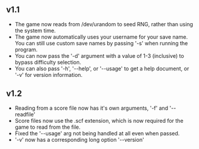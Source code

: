 ## v1.1
- The game now reads from /dev/urandom to seed RNG, rather than using the system time.
- The game now automatically uses your username for your save name. You can still use custom save names by passing '-s' when running the program.
- You can now pass the '-d' argument with a value of 1-3 (inclusive) to bypass difficulty selection.
- You can also pass '-h', '--help', or '--usage' to get a help document, or '-v' for version information.

## v1.2
- Reading from a score file now has it's own arguments, '-f' and '--readfile'
- Score files now use the .scf extension, which is now required for the game to read from the file.
- Fixed the '--usage' arg not being handled at all even when passed.
- '-v' now has a corresponding long option '--version'